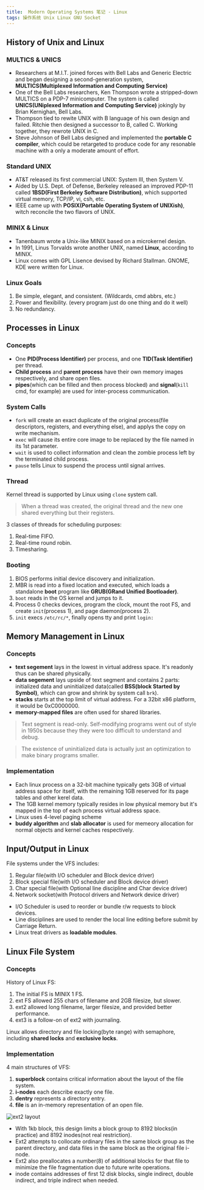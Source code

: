 ```yaml
---
title:  Modern Operating Systems 笔记 - Linux
tags: 操作系统 Unix Linux GNU Socket
---
```


## History of Unix and Linux

### MULTICS & UNICS

* Researchers at M.I.T. joined forces with Bell Labs and Generic Electric and began designing a second-generation system, **MULTICS(Multiplexed Information and Computing Service)**
* One of the Bell Labs researchers, Ken Thompson wrote a stripped-down MULTICS on a PDP-7 minicomputer. The system is called **UNICS(UNiplexed Information and Computing Service)** jokingly by Brian Kernighan, Bell Labs.
* Thompson tied to rewite UNIX with B language of his own design and failed. Ritchie then designed a successor to B, called C. Working together, they rewrote UNIX in C.
* Steve Johnson of Bell Labs designed and implemented the **portable C compiler**, which could be retargeted to produce code for any resonable machine with a only a moderate amount of effort.

### Standard UNIX

* AT&T released its first commercial UNIX: System III, then System V.
* Aided by U.S. Dept. of Defense, Berkeley released an improved PDP-11 called **1BSD(First Berkeley Software Distribution)**, which supported virtual memory, TCP/IP, vi, csh, etc.
* IEEE came up with **POSIX(Portable Operating System of UNIXish)**, witch reconcile the two flavors of UNIX.

<!--more-->

### MINIX & Linux

* Tanenbaum wrote a Unix-like MINIX based on a microkernel design.
* In 1991, Linus Torvalds wrote another UNIX, named **Linux**, according to MINIX.
* Linux comes with GPL Lisence devised by Richard Stallman. GNOME, KDE were written for Linux.

### Linux Goals

1. Be simple, elegant, and consistent. (Wildcards, cmd abbrs, etc.)
2. Power and flexibility. (every program just do one thing and do it well)
3. No redundancy.

## Processes in Linux

### Concepts

* One **PID(Process Identifier)** per process, and one **TID(Task Identifier)** per thread.
* **Child process** and **parent process** have their own memory images respectively, and share open files.
* **pipes**(which can be filled and then process blocked) and **signal**(`kill` cmd, for example) are used for inter-process communication.

### System Calls

* `fork` will create an exact duplicate of the original process(file descriptors, registers, and everything else), and applys the copy on write mechanism.
* `exec` will cause its entire core image to be replaced by the file named in its 1st parameter.
* `wait` is used to collect information and clean the zombie process left by the terminated child process.
* `pause` tells Linux to suspend the process until signal arrives.


### Thread

Kernel thread is supported by Linux using `clone` system call.

> When a thread was created, the original thread and the new one shared everything but their registers.

3 classes of threads for scheduling purposes:

1. Real-time FIFO.
2. Real-time round robin.
3. Timesharing.

### Booting

1. BIOS performs initial device discovery and initialization.
2. MBR is read into a fixed location and executed, which loads a standalone **boot** program like **GRUB(GRand Unified Bootloader)**.
3. `boot` reads in the OS kernel and jumps to it.
4. Process 0 checks devices, program the clock, mount the root FS, and create `init`(process 1), and page daemon(process 2).
5. `init` execs `/etc/rc/*`, finally opens tty and print `login:`

## Memory Management in Linux

### Concepts

* **text segement** lays in the lowest in virtual address space. It's readonly thus can be shared physically.
* **data segement** lays upside of text segment and contains 2 parts: initialized data and uninitialized data(called **BSS(block Started by Symbol)**, which can grow and shrink by system call `brk`).
* **stacks** starts at the top limit of virtual address. For a 32bit x86 platform, it would be 0xC0000000.
* **memory-mapped files** are often used for shared libraries.

> Text segment is read-only. Self-modifying programs went out of style in 1950s because they they were too difficult to understand and debug.

> The existence of uninitialized data is actually just an optimization to make binary programs smaller.

### Implementation

* Each linux process on a 32-bit machine typically gets 3GB of virtual address space for itself, with the remaining 1GB reserved for its page tables and other kerel data.
* The 1GB kernel memory typically resides in low physical memory but it's mapped in the top of each process virtual address space.
* Linux uses 4-level paging scheme
* **buddy algorithm** and **slab allocator** is used for memeory allocation for normal objects and kernel caches respectively.

## Input/Output in Linux

File systems under the VFS includes:

1. Regular file(with I/O scheduler and Block device driver)
2. Block special file(with I/O scheduler and Block device driver)
3. Char special file(with Optional line discipline and Char device driver)
4. Network socket(with Protocol drivers and Network device driver)

* I/O Scheduler is used to reorder or bundle r/w requests to block devices.
* Line disciplines are used to render the local line editing before submit by Carriage Return.
* Linux treat drivers as **loadable modules**.

## Linux File System

### Concepts

History of Linux FS:

1. The initial FS is MINIX 1 FS.
2. ext FS allowed 255 chars of filename and 2GB filesize, but slower.
3. ext2 allowed long filename, larger filesize, and provided better performance.
4. ext3 is a follow-on of ext2 with journaling.

Linux allows directory and file locking(byte range) with semaphore, including **shared locks** and **exclusive locks**.

### Implementation

4 main structures of VFS:

1. **superblock** contains critical information about the layout of the file system.
2. **i-nodes** each describe exactly one file.
3. **dentry** represents a directory entry.
4. **file** is an in-memory representation of an open file.

![ext2 layout](/assets/img/blog/os/10-31.jpg)

* With 1kb block, this design limits a block group to 8192 blocks(in practice) and 8192 inodes(not real restriction).
* Ext2 attempts to collocate ordinary files in the same block group as the parent directory, and data files in the same block as the original file i-node.
* Ext2 also preallocates a number(8) of additional blocks for that file to minimize the file fragmentation due to future write operations.
* inode contains addresses of first 12 disk blocks, single indirect, double indirect, and triple indirect when needed.



